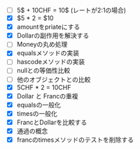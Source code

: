 - [ ] 5$ + 10CHF = 10$ (レートが2:1の場合)
- [x] $5 * 2 = $10
- [x] amountをpriateにする
- [x] Dollarの副作用を解決する
- [ ] Moneyの丸め処理
- [x] equalsメソッドの実装
- [ ] hascodeメソッドの実装
- [ ] nullとの等価性比較
- [ ] 他のオブジェクトとの比較
- [x] 5CHF * 2 = 10CHF
- [x] Dollar と Francの重複
- [x] equalsの一般化
- [x] timesの一般化
- [x] FrancとDollarを比較する
- [x] 通過の概念
- [x] francのtimesメソッドのテストを削除する
